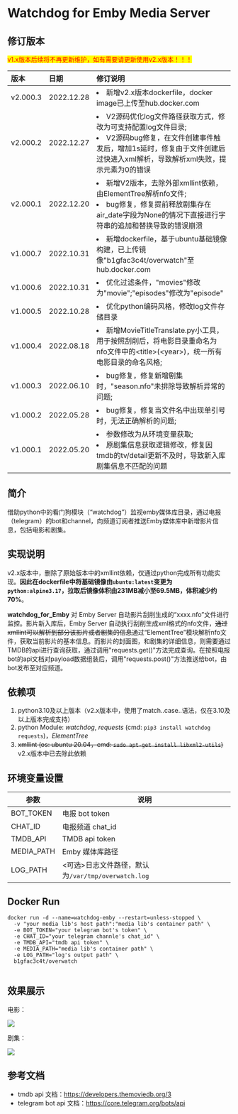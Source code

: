 # Watchdog for Emby Media Server
## 修订版本

<mark><font color="red">v1.x版本后续将不再更新维护，如有需要请更新使用v2.x版本！！！</font></mark>

| 版本 | 日期 | 修订说明 |
| :----- | :----- | :----- |
| v2.000.3 | 2022.12.28 | <li>新增v2.x版本dockerfile，docker image已上传至hub.docker.com |
| v2.000.2 | 2022.12.27 | <li>V2源码优化log文件路径获取方式，修改为可支持配置log文件目录;<li>V2源码bug修复，在文件创建事件触发后，增加1s延时，修复由于文件创建后过快进入xml解析，导致解析xml失败，提示元素为0的错误 |
| v2.000.1 | 2022.12.20 | <li>新增V2版本，去除外部xmllint依赖，由ElementTree解析nfo文件;<li>bug修复，修复提前释放剧集存在air_date字段为None的情况下直接进行字符串的追加和替换导致的错误崩溃 |
| v1.000.7 | 2022.10.31 | <li>新增dockerfile，基于ubuntu基础镜像构建，已上传镜像"b1gfac3c4t/overwatch"至hub.docker.com |
| v1.000.6 | 2022.10.31 | <li>优化过滤条件，"movies"修改为"movie";"episodes"修改为"episode" |
| v1.000.5 | 2022.10.28 | <li>优化python编码风格，修改log文件存储目录 |
| v1.000.4 | 2022.08.18 | <li>新增MovieTitleTranslate.py小工具，用于按照刮削后，将电影目录重命名为nfo文件中的\<title\>(\<year\>)，统一所有电影目录的命名风格; |
| v1.000.3 | 2022.06.10 | <li>bug修复，修复新增剧集时，"season.nfo"未排除导致解析异常的问题; |
| v1.000.2 | 2022.05.28 | <li>bug修复，修复当文件名中出现单引号时，无法正确解析的问题; |
| v1.000.1 | 2022.05.20 | <li>参数修改为从环境变量获取;<li>原剧集信息获取逻辑修改，修复因tmdb的tv/detail更新不及时，导致新入库剧集信息不匹配的问题 |
## 简介

借助python中的看门狗模块（“watchdog”）监视emby媒体库目录，通过电报（telegram）的bot和channel，向频道订阅者推送Emby媒体库中新增影片信息，包括电影和剧集。

## 实现说明

v2.x版本中，删除了原始版本中的xmllint依赖，仅通过python完成所有功能实现。**因此在dockerfile中将基础镜像由`ubuntu:latest`变更为`python:alpine3.17`，拉取后镜像体积由231MB减小至69.5MB，体积减少约70%**。

**watchdog_for_Emby** 对 Emby Server 自动影片刮削生成的“xxxx.nfo”文件进行监控。影片新入库后，Emby Server 自动执行刮削生成xml格式的nfo文件，~~通过xmllint可以解析到部分该影片或者剧集的信息~~通过“ElementTree”模块解析nfo文件，获取当前影片的基本信息。而影片的封面图，和剧集的详细信息，则需要通过TMDB的api进行查询获取，通过调用"requests.get()"方法完成查询。在按照电报bot的api文档对payload数据组装后，调用"requests.post()"方法推送给bot，由bot发布至对应频道。

## 依赖项

1. python3.10及以上版本（v2.x版本中，使用了match..case..语法，仅在3.10及以上版本完成支持）
2. python Module: *watchdog*, *requests* (cmd: `pip3 install watchdog requests`)，*ElementTree*
3. ~~xmllint (os: ubuntu 20.04，cmd: `sudo apt-get install libxml2-utils`)~~ v2.x版本中已去除此依赖

## 环境变量设置

| 参数 | 说明 |
| -- | -- |
| BOT_TOKEN | 电报 bot token |
| CHAT_ID | 电报频道 chat_id |
| TMDB_API | TMDB api token |
| MEDIA_PATH | Emby 媒体库路径 |
| LOG_PATH | <可选>日志文件路径，默认为`/var/tmp/overwatch.log` |

## Docker Run

~~~shell
docker run -d --name=watchdog-emby --restart=unless-stopped \
  -v "your media lib's host path":"media lib's container path" \
  -e BOT_TOKEN="your telegram bot's token" \
  -e CHAT_ID="your telegram channle's chat_id" \
  -e TMDB_API="tmdb api token" \
  -e MEDIA_PATH="media lib's container path" \
  -e LOG_PATH="log's output path" \
  b1gfac3c4t/overwatch
  
~~~

## 效果展示

电影：

![](https://user-images.githubusercontent.com/35327600/209752390-4e45180b-d8cc-4378-bd98-c489638f7cb7.png)

剧集：

![](https://user-images.githubusercontent.com/35327600/209752275-bad230b0-97a7-47e5-9a77-081afae7d6cf.png)

## 参考文档

+ tmdb api 文档：https://developers.themoviedb.org/3
+ telegram bot api 文档：https://core.telegram.org/bots/api
